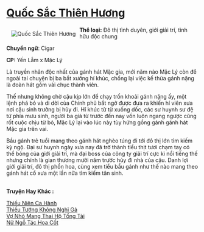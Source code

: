 <a href="https://utruyen.com/quoc-sac-thien-huong/22398/" title="Quốc Sắc Thiên Hương"><h1>Quốc Sắc Thiên Hương</h1></a><div style="display:table"><img align="right" style="float: left; padding: 10px;" src="https://utruyen.com/images/story/200x260/quoc-sac-thien-huong.jpg" alt="Quốc Sắc Thiên Hương"><b>Thể loại:</b> Đô thị tình duyên, giới giải trí, tình hữu độc chung<p></p><b>Chuyển ngữ</b>: Cigar<p></p><b>CP: </b>Yến Lẫm x Mặc Lý <p></p>Là truyền nhân độc nhất của gánh hát Mặc gia, mới năm nào Mặc Lý còn để ngoài tai chuyện bị ba bắt xướng hí khúc, chống lại việc kế thừa gánh nặng là đoàn hát gồm vài chục thành viên.<p></p>Thế nhưng không chờ cậu kịp lớn để chạy trốn khoải gánh nặng ấy, một lệnh phá bỏ và di dời của Chính phủ bất ngờ được đưa ra khiến hí viên xưa nơi cậu sinh trưởng bị hủy đi. Hí khúc từ từ xuống dốc, các sư huynh sư đệ tứ phía mưu sinh, người ba già từ trước đến nay vốn luôn ngang ngược cũng rốt cuộc chịu từ bỏ, Mặc Lý lại vào lúc này tùy hứng gồng gánh gánh hát Mặc gia trên vai.<p></p>Bầu gánh trẻ tuổi mang theo gánh hát nghèo túng đi tới đô thị lớn tìm kiếm kỳ ngộ. Đại sư huynh ngày xưa nay đã trở thành tiểu thịt tươi chạm tay có thể bỏng của giới giải trí, mà đại boss của công ty giải trí cực kì nổi tiếng thế nhưng chính là gian thương mười năm trước hủy đi nhà của cậu. Danh lợi giới giải trí, đô thị phồn hoa, cùng xem tiểu bầu gánh như thế nào mang theo gánh hát cổ xưa một lần nữa tìm kiếm tân sinh.</div><p><br><b>Truyện Hay Khác :</b></p><a href="https://utruyen.com/thieu-nien-ca-hanh/22399/" alt="Thiếu Niên Ca Hành">Thiếu Niên Ca Hành</a><br/><a href="https://www.wattpad.com/story/211661177-thi%E1%BA%BFu-t%C6%B0%E1%BB%9Bng-kh%C3%B4ng-ngh%C4%A9-g%E1%BA%A3" alt="Thiếu Tướng Không Nghĩ Gả">Thiếu Tướng Không Nghĩ Gả</a><br/><a href="https://truyenngontinhay.wordpress.com/2019/10/03/vo-nho-mang-thai-ho-tong-tai/" alt="Vợ Nhỏ Mang Thai Hộ Tổng Tài">Vợ Nhỏ Mang Thai Hộ Tổng Tài</a><br/><a href="https://www.flickr.com/photos/184340401@N07/48818582028/" alt="Nữ Ngỗ Tác Họa Cốt">Nữ Ngỗ Tác Họa Cốt</a><br/>